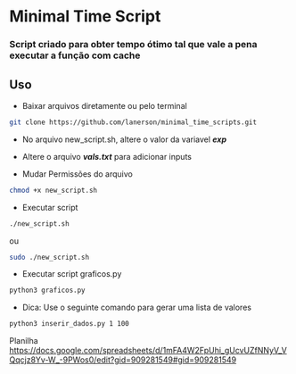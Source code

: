 # Minimal Time Script

### Script criado para obter tempo ótimo tal que vale a pena executar a função com cache

## Uso
- Baixar arquivos diretamente ou pelo terminal
``` bash
git clone https://github.com/lanerson/minimal_time_scripts.git
```
- No arquivo new_script.sh, altere o valor da variavel ***exp***

- Altere o arquivo ***vals.txt*** para adicionar inputs

- Mudar Permissões do arquivo
``` bash
chmod +x new_script.sh
```
- Executar script
``` bash
./new_script.sh
```
ou
``` bash
sudo ./new_script.sh
```
- Executar script graficos.py
``` bash
python3 graficos.py
```
- Dica: Use o seguinte comando para gerar uma lista de valores
``` bash
python3 inserir_dados.py 1 100
```

Planilha <https://docs.google.com/spreadsheets/d/1mFA4W2FpUhi_gUcvUZfNNyV_VQqcjz8Yv-W_-9PWos0/edit?gid=909281549#gid=909281549>

